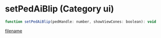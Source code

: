 # setPedAiBlip (Category ui)

```js
function setPedAiBlip(pedHandle: number, showViewCones: boolean): void
```

[filename](setPedAiBlip_m.md ':include')